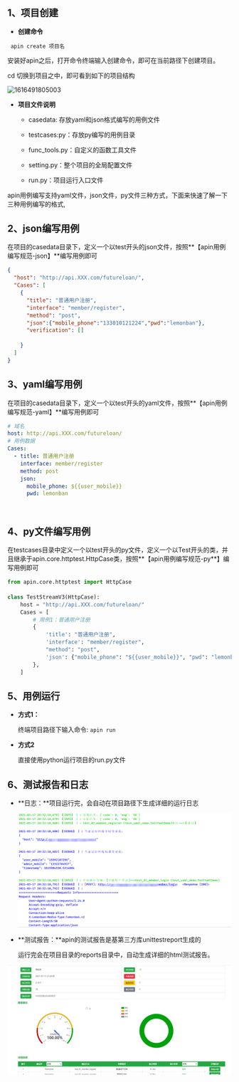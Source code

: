 # 

## 1、项目创建

- **创建命令**

``` apin create 项目名```
    
安装好apin之后，打开命令终端输入创建命令，即可在当前路径下创建项目。
    
cd 切换到项目之中，即可看到如下的项目结构
    
![1616491805003](./img/1616491805003.png)  





- **项目文件说明**

    -  casedata: 存放yaml和json格式编写的用例文件

    -  testcases:py：存放py编写的用例目录

    -  func_tools.py：自定义的函数工具文件

    -  setting.py：整个项目的全局配置文件

    - run.py：项目运行入口文件

        

apin用例编写支持yaml文件，json文件，py文件三种方式，下面来快速了解一下三种用例编写的格式,

## 2、json编写用例


在项目的casedata目录下，定义一个以test开头的json文件，按照**【apin用例编写规范-json】**编写用例即可

```json
{
  "host": "http://api.XXX.com/futureloan/",
  "Cases": [
    {
      "title": "普通用户注册",
      "interface": "member/register",
      "method": "post",
      "json":{"mobile_phone":"133010121224","pwd":"lemonban"},
      "verification": []

    }
  ]
}
```



## 3、yaml编写用例

在项目的casedata目录下，定义一个以test开头的yaml文件，按照**【apin用例编写规范-yaml】**编写用例即可

```yaml
# 域名
host: http://api.XXX.com/futureloan/
# 用例数据
Cases:
  - title: 普通用户注册
    interface: member/register
    method: post
    json:
      mobile_phone: ${{user_mobile}}
      pwd: lemonban
```

​    

## 4、py文件编写用例

​	在testcases目录中定义一个以test开头的py文件，定义一个以Test开头的类，并且继承于apin.core.httptest.HttpCase类，按照**【apin用例编写规范-py**】编写用例即可


```python
from apin.core.httptest import HttpCase

class TestStreamV3(HttpCase):
    host = "http://api.XXX.com/futureloan/"
    Cases = [
        # 用例1：普通用户注册
        {
            'title': "普通用户注册",
            'interface': "member/register",
            "method": "post",
            'json': {"mobile_phone": "${{user_mobile}}", "pwd": "lemonban"},
        },
    ]
```

## 5、用例运行

- **方式1：**

     终端项目路径下输入命令: ```apin run```
     
     

- **方式2**

     直接使用python运行项目的run.py文件



## 6、测试报告和日志

-  **日志：**项目运行完，会自动在项目路径下生成详细的运行日志

    ![1615984513176](./img/1615984513176.png)

-  **测试报告：**apin的测试报告是基第三方库unittestreport生成的

     运行完会在项目目录的reports目录中，自动生成详细的html测试报告。

![1615966527547](./img/1615966527547.png) 




​    

